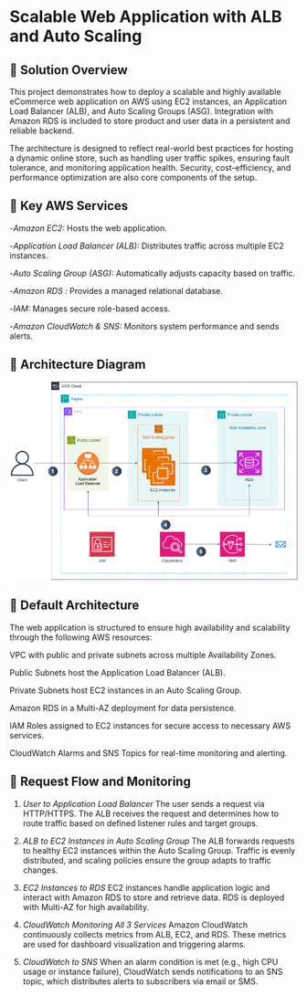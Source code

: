 # Scalable Web Application with ALB and Auto Scaling
## 🧭 Solution Overview
This project demonstrates how to deploy a scalable and highly available eCommerce web application on AWS using EC2 instances, an Application Load Balancer (ALB), and Auto Scaling Groups (ASG). Integration with Amazon RDS is included to store product and user data in a persistent and reliable backend.

The architecture is designed to reflect real-world best practices for hosting a dynamic online store, such as handling user traffic spikes, ensuring fault tolerance, and monitoring application health. Security, cost-efficiency, and performance optimization are also core components of the setup.

## 🎯 Key AWS Services
-*Amazon EC2:* Hosts the web application.

-*Application Load Balancer (ALB):* Distributes traffic across multiple EC2 instances.

-*Auto Scaling Group (ASG):* Automatically adjusts capacity based on traffic.

-*Amazon RDS :* Provides a managed relational database.

-*IAM:* Manages secure role-based access.

-*Amazon CloudWatch & SNS:* Monitors system performance and sends alerts.

## 🧱 Architecture Diagram

![Architecture Diagram](./AWS%20Architecture.png)

## 🧩 Default Architecture
The web application is structured to ensure high availability and scalability through the following AWS resources:

VPC with public and private subnets across multiple Availability Zones.

Public Subnets host the Application Load Balancer (ALB).

Private Subnets host EC2 instances in an Auto Scaling Group.

Amazon RDS in a Multi-AZ deployment for data persistence.

IAM Roles assigned to EC2 instances for secure access to necessary AWS services.

CloudWatch Alarms and SNS Topics for real-time monitoring and alerting.

## 🔁 Request Flow and Monitoring
1. *User to Application Load Balancer*
The user sends a request via HTTP/HTTPS. The ALB receives the request and determines how to route traffic based on defined listener rules and target groups.

2. *ALB to EC2 Instances in Auto Scaling Group*
The ALB forwards requests to healthy EC2 instances within the Auto Scaling Group. Traffic is evenly distributed, and scaling policies ensure the group adapts to traffic changes.

3. *EC2 Instances to RDS*
EC2 instances handle application logic and interact with Amazon RDS to store and retrieve data. RDS is deployed with Multi-AZ for high availability.

4. *CloudWatch Monitoring All 3 Services*
Amazon CloudWatch continuously collects metrics from ALB, EC2, and RDS. These metrics are used for dashboard visualization and triggering alarms.

5. *CloudWatch to SNS*
When an alarm condition is met (e.g., high CPU usage or instance failure), CloudWatch sends notifications to an SNS topic, which distributes alerts to subscribers via email or SMS.

